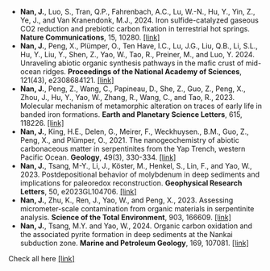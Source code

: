 - <strong>Nan, J.</strong>, Luo, S., Tran, Q.P., Fahrenbach, A.C., Lu, W.-N., Hu, Y., Yin, Z., Ye, J., and Van Kranendonk, M.J., 2024. Iron sulfide-catalyzed gaseous CO2 reduction and prebiotic carbon fixation in terrestrial hot springs. <strong>Nature Communications</strong>, 15, 10280. [[link]](https://www.nature.com/articles/s41467-024-54062-y)
- <strong>Nan, J.</strong>, Peng, X., Plümper, O., Ten Have, I.C., Lu, J.G., Liu, Q.B., Li, S.L., Hu, Y., Liu, Y., Shen, Z., Yao, W., Tao, R., Preiner, M., and Luo, Y. 2024. Unraveling abiotic organic synthesis pathways in the mafic crust of mid-ocean ridges. <strong>Proceedings of the National Academy of Sciences</strong>, 121(43), e2308684121. [[link]](https://www.pnas.org/doi/10.1073/pnas.2308684121)
- <strong>Nan, J.</strong>, Peng, Z., Wang, C., Papineau, D., She, Z., Guo, Z., Peng, X., Zhou, J., Hu, Y., Yao, W., Zhang, R., Wang, C., and Tao, R., 2023. Molecular mechanism of metamorphic alteration on traces of early life in banded iron formations. <strong>Earth and Planetary Science Letters</strong>, 615, 118226. [[link]](https://www.sciencedirect.com/science/article/abs/pii/S0012821X2300239X)
- <strong>Nan, J.</strong>, King, H.E., Delen, G., Meirer, F., Weckhuysen., B.M., Guo, Z., Peng, X., and Plümper, O., 2021. The nanogeochemistry of abiotic carbonaceous matter in serpentinites from the Yap Trench, western Pacific Ocean. <strong>Geology</strong>, 49(3), 330-334. [[link]](https://pubs.geoscienceworld.org/gsa/geology/article/49/3/330/592435/The-nanogeochemistry-of-abiotic-carbonaceous)
- <strong>Nan, J.</strong>, Tsang, M-Y., Li, J., Köster, M., Henkel, S., Lin, F., and Yao, W., 2023. Postdepositional behavior of molybdenum in deep sediments and implications for paleoredox reconstruction. <strong>Geophysical Research Letters</strong>, 50, e2023GL104706.  [[link]](https://agupubs.onlinelibrary.wiley.com/doi/full/10.1029/2023GL104706)
- <strong>Nan, J.</strong>, Zhu, K., Ren, J., Yao, W., and Peng, X., 2023. Assessing micrometer-scale contamination from organic materials in serpentinite analysis. <strong>Science of the Total Environment</strong>, 903, 166609. [[link]](https://www.sciencedirect.com/science/article/abs/pii/S0048969723052348)
- <strong>Nan, J.</strong>, Tsang, M.Y. and Yao, W., 2024. Organic carbon oxidation and the associated pyrite formation in deep sediments at the Nankai subduction zone. <strong>Marine and Petroleum Geology</strong>, 169, 107081. [[link]](https://www.sciencedirect.com/science/article/abs/pii/S0264817224003933)

Check all here [[link]](https://scholar.google.com/citations?hl=en&user=i6XqkJ8AAAAJ&view_op=list_works&sortby=pubdate)
